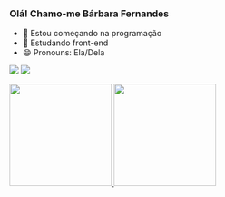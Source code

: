 ### Olá! Chamo-me Bárbara Fernandes 

- 🌱 Estou começando na programação
- 👯 Estudando front-end 
- 😄 Pronouns: Ela/Dela

<a href = "mailto:barbara28fs@gmail.com"><img src="https://img.shields.io/badge/-Gmail-%23333?style=for-the-badge&logo=gmail&logoColor=white" target="_blank"></a>
<a href="https://www.linkedin.com/in/bárbarafersou/" target="_blank"><img src="https://img.shields.io/badge/-LinkedIn-%230077B5?style=for-the-badge&logo=linkedin&logoColor=white" target="_blank"></a> 

<div>
  <a href="https://github.com/barbarafersou">
  <img height="180em" src="https://github-readme-stats.vercel.app/api?username=barbarafersou&show_icons=true&theme=dracula&include_all_commits=true&count_private=true"/>
  <img height="180em" src="https://github-readme-stats.vercel.app/api/top-langs/?username=barbarafersou&layout=compact&langs_count=7&theme=dracula"/>
</div>




